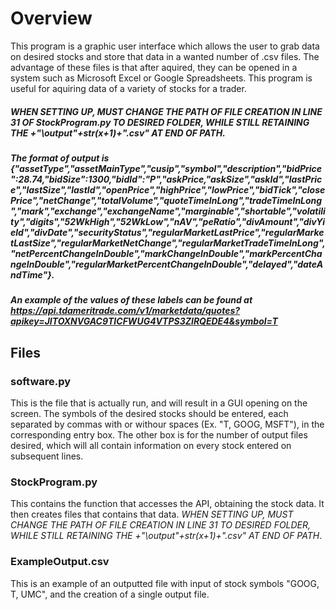 # Overview
This program is a graphic user interface which allows the user to grab data on desired stocks and store that data in a wanted number of .csv files. The advantage of these files is that after aquired, they can be opened in a system such as Microsoft Excel or Google Spreadsheets. This program is useful for aquiring data of a variety of stocks for a trader.

##### WHEN SETTING UP, MUST CHANGE THE PATH OF FILE CREATION IN LINE 31 OF StockProgram.py TO DESIRED FOLDER, WHILE STILL RETAINING THE +"\\output"+str(x+1)+".csv" AT END OF PATH.
##### The format of output is {"assetType","assetMainType","cusip","symbol","description","bidPrice":28.74,"bidSize":1300,"bidId":"P","askPrice,"askSize","askId","lastPrice","lastSize","lastId","openPrice","highPrice","lowPrice","bidTick","closePrice","netChange","totalVolume","quoteTimeInLong","tradeTimeInLong","mark","exchange","exchangeName","marginable","shortable","volatility","digits","52WkHigh","52WkLow","nAV","peRatio","divAmount","divYield","divDate","securityStatus","regularMarketLastPrice","regularMarketLastSize","regularMarketNetChange","regularMarketTradeTimeInLong","netPercentChangeInDouble","markChangeInDouble","markPercentChangeInDouble","regularMarketPercentChangeInDouble","delayed","dateAndTime"}.
##### An example of the values of these labels can be found at https://api.tdameritrade.com/v1/marketdata/quotes?apikey=JITOXNVGAC9TICFWUG4VTPS3ZIRQEDE4&symbol=T

## Files
### software.py
This is the file that is actually run, and will result in a GUI opening on the screen. The symbols of the desired stocks should be entered, each separated by commas with or withour spaces (Ex. "T, GOOG, MSFT"), in the corresponding entry box. The other box is for the number of output files desired, which will all contain information on every stock entered on subsequent lines.
### StockProgram.py
This contains the function that accesses the API, obtaining the stock data. It then creates files that contains that data. *WHEN SETTING UP, MUST CHANGE THE PATH OF FILE CREATION IN LINE 31 TO DESIRED FOLDER, WHILE STILL RETAINING THE +"\\output"+str(x+1)+".csv" AT END OF PATH*.
### ExampleOutput.csv
This is an example of an outputted file with input of stock symbols "GOOG, T, UMC", and the creation of a single output file.
